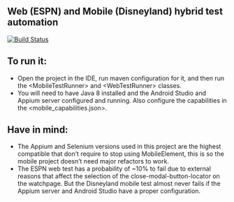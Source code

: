 <h2 class="code-line" data-line-start=1 data-line-end=2 ><a id="Web_ESPN_and_Mobile_Disneyland_hybrid_test_automation_1"></a>Web (ESPN) and Mobile (Disneyland) hybrid test automation</h2>
<p class="has-line-data" data-line-start="3" data-line-end="4"><a href="https://travis-ci.org/joemccann/dillinger"><img src="https://travis-ci.org/joemccann/dillinger.svg?branch=master" alt="Build Status"></a></p>
<h2 class="code-line" data-line-start=5 data-line-end=6 ><a id="To_run_it_5"></a>To run it:</h2>
<ul>
<li class="has-line-data" data-line-start="6" data-line-end="7">Open the project in the IDE, run maven configuration for it, and then run the &lt;MobileTestRunner&gt; and &lt;WebTestRunner&gt; classes.</li>
<li class="has-line-data" data-line-start="7" data-line-end="9">You will need to have Java 8 installed and the Android Studio and Appium server configured and running. Also configure the capabilities in the &lt;mobile_capabilities.json&gt;.</li>
</ul>
<h2 class="code-line" data-line-start=9 data-line-end=10 ><a id="Have_in_mind_9"></a>Have in mind:</h2>
<ul>
<li class="has-line-data" data-line-start="10" data-line-end="11">The Appium and Selenium versions used in this project are the highest compatible that don’t require to stop using MobileElement, this is so the mobile project doesn’t need major refactors to work.</li>
<li class="has-line-data" data-line-start="10" data-line-end="11">The ESPN web test has a probability of ~10% to fail due to external reasons that affect the selection of the close-modal-button-locator on the watchpage. But the Disneyland mobile test almost never fails if the Appium server and Android Studio have a proper configuration.</li>
</ul>
